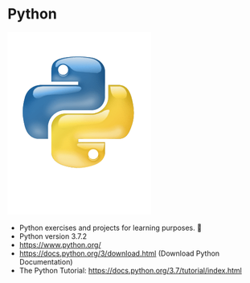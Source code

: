 # Python

![](images/python-logo-glassy.png)
* Python exercises and projects for learning purposes. :house_with_garden:
* Python version 3.7.2
* https://www.python.org/
* https://docs.python.org/3/download.html (Download Python Documentation)
* The Python Tutorial: https://docs.python.org/3.7/tutorial/index.html
